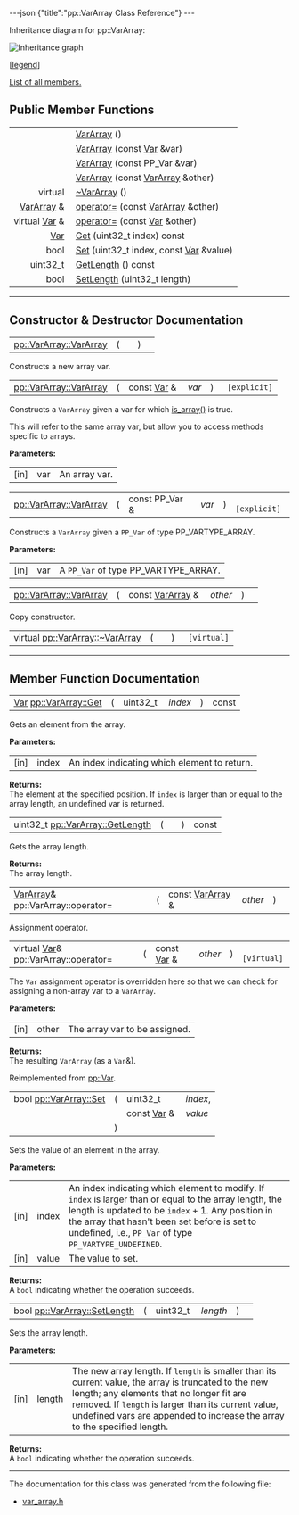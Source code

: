---json {"title":"pp::VarArray Class Reference"} ---

Inheritance diagram for pp::VarArray:

![Inheritance graph](/docs/native-client/pepper_beta/cpp/classpp_1_1_var_array__inherit__graph.png)

<span class="legend">\[[legend](/docs/native-client/pepper_beta/cpp/graph_legend/)\]</span>

[List of all members.](/docs/native-client/pepper_beta/cpp/classpp_1_1_var_array-members/)

## Public Member Functions

<table><tbody><tr class="odd"><td style="text-align: right;"> </td><td><a href="/docs/native-client/pepper_beta/cpp/classpp_1_1_var_array#a780daccc2dc02eac8a52b3c6acf245ed" class="el">VarArray</a> ()</td></tr><tr class="even"><td style="text-align: right;"> </td><td><a href="/docs/native-client/pepper_beta/cpp/classpp_1_1_var_array#a3aabef79f9d8af79a4ef5dda73a09c05" class="el">VarArray</a> (const <a href="/docs/native-client/pepper_beta/cpp/classpp_1_1_var/" class="el">Var</a> &amp;var)</td></tr><tr class="odd"><td style="text-align: right;"> </td><td><a href="/docs/native-client/pepper_beta/cpp/classpp_1_1_var_array#abb66ecc726d9aca28bd4a430a391a5d3" class="el">VarArray</a> (const PP_Var &amp;var)</td></tr><tr class="even"><td style="text-align: right;"> </td><td><a href="/docs/native-client/pepper_beta/cpp/classpp_1_1_var_array#a839cc2aa7b5a4698f3a11214f76e56c0" class="el">VarArray</a> (const <a href="/docs/native-client/pepper_beta/cpp/classpp_1_1_var_array/" class="el">VarArray</a> &amp;other)</td></tr><tr class="odd"><td style="text-align: right;">virtual </td><td><a href="/docs/native-client/pepper_beta/cpp/classpp_1_1_var_array#a667aca2cad8fd48469dab1228f479284" class="el">~VarArray</a> ()</td></tr><tr class="even"><td style="text-align: right;"><a href="/docs/native-client/pepper_beta/cpp/classpp_1_1_var_array/" class="el">VarArray</a> &amp; </td><td><a href="/docs/native-client/pepper_beta/cpp/classpp_1_1_var_array#a5acb01cba7823e5b4096a3d1c1cf31be" class="el">operator=</a> (const <a href="/docs/native-client/pepper_beta/cpp/classpp_1_1_var_array/" class="el">VarArray</a> &amp;other)</td></tr><tr class="odd"><td style="text-align: right;">virtual <a href="/docs/native-client/pepper_beta/cpp/classpp_1_1_var/" class="el">Var</a> &amp; </td><td><a href="/docs/native-client/pepper_beta/cpp/classpp_1_1_var_array#aeb98c95929dd46d1f64eba13db724154" class="el">operator=</a> (const <a href="/docs/native-client/pepper_beta/cpp/classpp_1_1_var/" class="el">Var</a> &amp;other)</td></tr><tr class="even"><td style="text-align: right;"><a href="/docs/native-client/pepper_beta/cpp/classpp_1_1_var/" class="el">Var</a> </td><td><a href="/docs/native-client/pepper_beta/cpp/classpp_1_1_var_array#a61f3bd9357da964824bc3dfbc7715b12" class="el">Get</a> (uint32_t index) const</td></tr><tr class="odd"><td style="text-align: right;">bool </td><td><a href="/docs/native-client/pepper_beta/cpp/classpp_1_1_var_array#a6769d254d64ca6f0e5a5321ad9158d89" class="el">Set</a> (uint32_t index, const <a href="/docs/native-client/pepper_beta/cpp/classpp_1_1_var/" class="el">Var</a> &amp;value)</td></tr><tr class="even"><td style="text-align: right;">uint32_t </td><td><a href="/docs/native-client/pepper_beta/cpp/classpp_1_1_var_array#afaa8006ed2c7fa4fb99a6d9d96b91f5a" class="el">GetLength</a> () const</td></tr><tr class="odd"><td style="text-align: right;">bool </td><td><a href="/docs/native-client/pepper_beta/cpp/classpp_1_1_var_array#a6d37da10169a4e9f66152d74231694b9" class="el">SetLength</a> (uint32_t length)</td></tr></tbody></table>

---

## Constructor & Destructor Documentation

<span id="a780daccc2dc02eac8a52b3c6acf245ed" class="anchor" style="margin: 0;"></span>

<table><tbody><tr class="odd"><td><a href="/docs/native-client/pepper_beta/cpp/classpp_1_1_var_array#a780daccc2dc02eac8a52b3c6acf245ed" class="el">pp::VarArray::VarArray</a></td><td>(</td><td></td><td>)</td><td></td></tr></tbody></table>

Constructs a new array var.

<span id="a3aabef79f9d8af79a4ef5dda73a09c05" class="anchor" style="margin: 0;"></span>

<table><tbody><tr class="odd"><td><a href="/docs/native-client/pepper_beta/cpp/classpp_1_1_var_array#a780daccc2dc02eac8a52b3c6acf245ed" class="el">pp::VarArray::VarArray</a></td><td>(</td><td>const <a href="/docs/native-client/pepper_beta/cpp/classpp_1_1_var/" class="el">Var</a> &amp; </td><td><em>var</em></td><td>)</td><td><code> [explicit]</code></td></tr></tbody></table>

Constructs a `VarArray` given a var for which <a href="/docs/native-client/pepper_beta/cpp/classpp_1_1_var#a7a28894a77f9d69d1a4b0272bf80d657" class="el" title="This function determines if this Var is an array.">is_array()</a> is true.

This will refer to the same array var, but allow you to access methods specific to arrays.

**Parameters:**

<table><tbody><tr class="odd"><td>[in]</td><td>var</td><td>An array var.</td></tr></tbody></table>

<span id="abb66ecc726d9aca28bd4a430a391a5d3" class="anchor" style="margin: 0;"></span>

<table><tbody><tr class="odd"><td><a href="/docs/native-client/pepper_beta/cpp/classpp_1_1_var_array#a780daccc2dc02eac8a52b3c6acf245ed" class="el">pp::VarArray::VarArray</a></td><td>(</td><td>const PP_Var &amp; </td><td><em>var</em></td><td>)</td><td><code> [explicit]</code></td></tr></tbody></table>

Constructs a `VarArray` given a `PP_Var` of type PP_VARTYPE_ARRAY.

**Parameters:**

<table><tbody><tr class="odd"><td>[in]</td><td>var</td><td>A <code>PP_Var</code> of type PP_VARTYPE_ARRAY.</td></tr></tbody></table>

<span id="a839cc2aa7b5a4698f3a11214f76e56c0" class="anchor" style="margin: 0;"></span>

<table><tbody><tr class="odd"><td><a href="/docs/native-client/pepper_beta/cpp/classpp_1_1_var_array#a780daccc2dc02eac8a52b3c6acf245ed" class="el">pp::VarArray::VarArray</a></td><td>(</td><td>const <a href="/docs/native-client/pepper_beta/cpp/classpp_1_1_var_array/" class="el">VarArray</a> &amp; </td><td><em>other</em></td><td>)</td><td></td></tr></tbody></table>

Copy constructor.

<span id="a667aca2cad8fd48469dab1228f479284" class="anchor" style="margin: 0;"></span>

<table><tbody><tr class="odd"><td>virtual <a href="/docs/native-client/pepper_beta/cpp/classpp_1_1_var_array#a667aca2cad8fd48469dab1228f479284" class="el">pp::VarArray::~VarArray</a></td><td>(</td><td></td><td>)</td><td><code> [virtual]</code></td></tr></tbody></table>

---

## Member Function Documentation

<span id="a61f3bd9357da964824bc3dfbc7715b12" class="anchor" style="margin: 0;"></span>

<table><tbody><tr class="odd"><td><a href="/docs/native-client/pepper_beta/cpp/classpp_1_1_var/" class="el">Var</a> <a href="/docs/native-client/pepper_beta/cpp/classpp_1_1_var_array#a61f3bd9357da964824bc3dfbc7715b12" class="el">pp::VarArray::Get</a></td><td>(</td><td>uint32_t </td><td><em>index</em></td><td>)</td><td>const</td></tr></tbody></table>

Gets an element from the array.

**Parameters:**

<table><tbody><tr class="odd"><td>[in]</td><td>index</td><td>An index indicating which element to return.</td></tr></tbody></table>

<!-- -->

**Returns:**  
The element at the specified position. If `index` is larger than or equal to the array length, an undefined var is returned.

<span id="afaa8006ed2c7fa4fb99a6d9d96b91f5a" class="anchor" style="margin: 0;"></span>

<table><tbody><tr class="odd"><td>uint32_t <a href="/docs/native-client/pepper_beta/cpp/classpp_1_1_var_array#afaa8006ed2c7fa4fb99a6d9d96b91f5a" class="el">pp::VarArray::GetLength</a></td><td>(</td><td></td><td>)</td><td>const</td></tr></tbody></table>

Gets the array length.

**Returns:**  
The array length.

<span id="a5acb01cba7823e5b4096a3d1c1cf31be" class="anchor" style="margin: 0;"></span>

<table><tbody><tr class="odd"><td><a href="/docs/native-client/pepper_beta/cpp/classpp_1_1_var_array/" class="el">VarArray</a>&amp; pp::VarArray::operator=</td><td>(</td><td>const <a href="/docs/native-client/pepper_beta/cpp/classpp_1_1_var_array/" class="el">VarArray</a> &amp; </td><td><em>other</em></td><td>)</td><td></td></tr></tbody></table>

Assignment operator.

<span id="aeb98c95929dd46d1f64eba13db724154" class="anchor" style="margin: 0;"></span>

<table><tbody><tr class="odd"><td>virtual <a href="/docs/native-client/pepper_beta/cpp/classpp_1_1_var/" class="el">Var</a>&amp; pp::VarArray::operator=</td><td>(</td><td>const <a href="/docs/native-client/pepper_beta/cpp/classpp_1_1_var/" class="el">Var</a> &amp; </td><td><em>other</em></td><td>)</td><td><code> [virtual]</code></td></tr></tbody></table>

The `Var` assignment operator is overridden here so that we can check for assigning a non-array var to a `VarArray`.

**Parameters:**

<table><tbody><tr class="odd"><td>[in]</td><td>other</td><td>The array var to be assigned.</td></tr></tbody></table>

<!-- -->

**Returns:**  
The resulting `VarArray` (as a `Var`&).

Reimplemented from <a href="/docs/native-client/pepper_beta/cpp/classpp_1_1_var#a65601024610f1625c9945acb8725d7c4" class="el">pp::Var</a>.

<span id="a6769d254d64ca6f0e5a5321ad9158d89" class="anchor" style="margin: 0;"></span>

<table><tbody><tr class="odd"><td>bool <a href="/docs/native-client/pepper_beta/cpp/classpp_1_1_var_array#a6769d254d64ca6f0e5a5321ad9158d89" class="el">pp::VarArray::Set</a></td><td>(</td><td>uint32_t </td><td><em>index</em>,</td></tr><tr class="even"><td></td><td></td><td>const <a href="/docs/native-client/pepper_beta/cpp/classpp_1_1_var/" class="el">Var</a> &amp; </td><td><em>value</em> </td></tr><tr class="odd"><td></td><td>)</td><td></td><td></td></tr></tbody></table>

Sets the value of an element in the array.

**Parameters:**

<table><tbody><tr class="odd"><td>[in]</td><td>index</td><td>An index indicating which element to modify. If <code>index</code> is larger than or equal to the array length, the length is updated to be <code>index</code> + 1. Any position in the array that hasn't been set before is set to undefined, i.e., <code>PP_Var</code> of type <code>PP_VARTYPE_UNDEFINED</code>.</td></tr><tr class="even"><td>[in]</td><td>value</td><td>The value to set.</td></tr></tbody></table>

<!-- -->

**Returns:**  
A `bool` indicating whether the operation succeeds.

<span id="a6d37da10169a4e9f66152d74231694b9" class="anchor" style="margin: 0;"></span>

<table><tbody><tr class="odd"><td>bool <a href="/docs/native-client/pepper_beta/cpp/classpp_1_1_var_array#a6d37da10169a4e9f66152d74231694b9" class="el">pp::VarArray::SetLength</a></td><td>(</td><td>uint32_t </td><td><em>length</em></td><td>)</td><td></td></tr></tbody></table>

Sets the array length.

**Parameters:**

<table><tbody><tr class="odd"><td>[in]</td><td>length</td><td>The new array length. If <code>length</code> is smaller than its current value, the array is truncated to the new length; any elements that no longer fit are removed. If <code>length</code> is larger than its current value, undefined vars are appended to increase the array to the specified length.</td></tr></tbody></table>

<!-- -->

**Returns:**  
A `bool` indicating whether the operation succeeds.

---

The documentation for this class was generated from the following file:

- <a href="/docs/native-client/pepper_beta/cpp/var__array_8h/" class="el">var_array.h</a>
